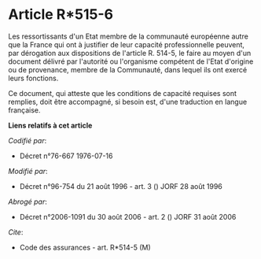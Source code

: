 # Article R*515-6

Les ressortissants d'un Etat membre de la communauté européenne autre que la France qui ont à justifier de leur capacité
professionnelle peuvent, par dérogation aux dispositions de l'article R. 514-5, le faire au moyen d'un document délivré par
l'autorité ou l'organisme compétent de l'Etat d'origine ou de provenance, membre de la Communauté, dans lequel ils ont exercé
leurs fonctions.

Ce document, qui atteste que les conditions de capacité requises sont remplies, doit être accompagné, si besoin est, d'une
traduction en langue française.

**Liens relatifs à cet article**

_Codifié par_:

  - Décret n°76-667 1976-07-16

_Modifié par_:

  - Décret n°96-754 du 21 août 1996 - art. 3 () JORF 28 août 1996

_Abrogé par_:

  - Décret n°2006-1091 du 30 août 2006 - art. 2 () JORF 31 août 2006

_Cite_:

  - Code des assurances - art. R*514-5 (M)
